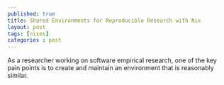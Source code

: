 ```yaml
---
published: true
title: Shared Environments for Reproducible Research with Nix
layout: post
tags: [nixos]
categories : post
---
```


As a researcher working on software empirical research, one of the key pain
points is to create and maintain an environment that is reasonably similar.
